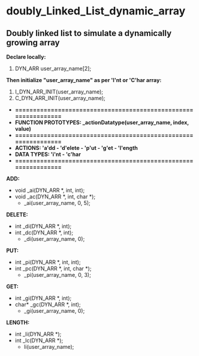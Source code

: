 # doubly_Linked_List_dynamic_array
Doubly linked list to simulate a dynamically growing array
-----------------------------------------------------------

**Declare locally:** 
1) DYN_ARR user_array_name[2];

**Then initialize "user_array_name" as per 'I'nt or 'C'har array:**
 1) I_DYN_ARR_INIT(user_array_name);
 2) C_DYN_ARR_INIT(user_array_name);

 * **===============================================================**
 * **FUNCTION PROTOTYPES: _actionDatatype(user_array_name, index, value)**
 * **===============================================================**
 * **ACTIONS: 'a'dd - 'd'elete - 'p'ut - 'g'et - 'l'ength**
 * **DATA TYPES: 'i'nt - 'c'har**
 * **===============================================================**

**ADD:**
* void _ai(DYN_ARR *, int, int);
* void _ac(DYN_ARR *, int, char *);
    * _ai(user_array_name, 0, 5);

**DELETE:**
* int _di(DYN_ARR *, int);
* int _dc(DYN_ARR *, int);
    * _di(user_array_name, 0);

**PUT:**
* int _pi(DYN_ARR *, int, int);
* int _pc(DYN_ARR *, int, char *);
    * _pi(user_array_name, 0, 3);

**GET:**
* int _gi(DYN_ARR *, int);
* char* _gc(DYN_ARR *, int);
    * _gi(user_array_name, 0);

**LENGTH:**
* int _li(DYN_ARR *);
* int _lc(DYN_ARR *);
    * li(user_array_name);

